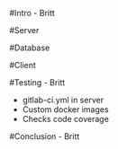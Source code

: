 #Intro - Britt

#Server

#Database

#Client

#Testing - Britt
  - gitlab-ci.yml in server
  - Custom docker images
  - Checks code coverage

#Conclusion - Britt
